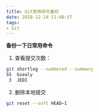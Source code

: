 ```yaml
---
title: Git常用命令备份
date: 2018-12-10 11:40:57
tags:
- Git
---
```


**备份一下日常用命令**

1. 查看提交次数：

```bash
git shortlog --numbered --summary
55  Gsealy
 3  JEDI
```
2. 删除本地提交

```bash
git reset --soft HEAD~1
```